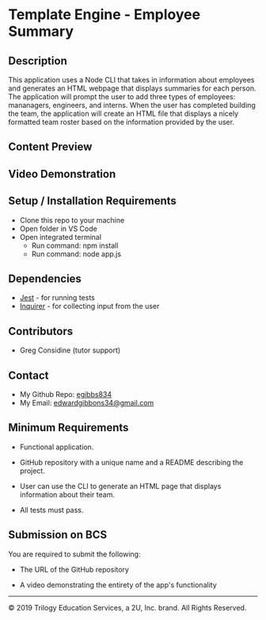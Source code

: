 # Template Engine - Employee Summary

## Description
This application uses a Node CLI that takes in information about employees and generates an HTML webpage that displays summaries for each person. The application will prompt the user to add three types of employees: mananagers, engineers, and interns. When the user has completed building the team, the application will create an HTML file that displays a nicely formatted team roster based on the information provided by the user. 

## Content Preview

## Video Demonstration

## Setup / Installation Requirements
* Clone this repo to your machine 
* Open folder in VS Code
* Open integrated terminal 
  * Run command: npm install
  * Run command: node app.js

## Dependencies
* [Jest](https://jestjs.io/) - for running tests
* [Inquirer](https://www.npmjs.com/package/inquirer) - for collecting input from the user

## Contributors
* Greg Considine (tutor support)

## Contact 
* My Github Repo: [egibbs834](https://github.com/egibbs834?tab=repositories)
* My Email: edwardgibbons34@gmail.com











## Minimum Requirements

* Functional application.

* GitHub repository with a unique name and a README describing the project.

* User can use the CLI to generate an HTML page that displays information about their team.

* All tests must pass.



## Submission on BCS

You are required to submit the following:

* The URL of the GitHub repository

* A video demonstrating the entirety of the app's functionality 

- - -
© 2019 Trilogy Education Services, a 2U, Inc. brand. All Rights Reserved.
